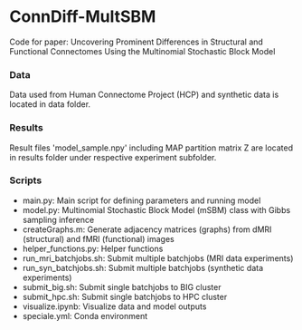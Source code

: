 # ConnDiff-MultSBM
Code for paper: Uncovering Prominent Differences in Structural and Functional Connectomes Using the Multinomial Stochastic Block Model

### Data
Data used from Human Connectome Project (HCP) and synthetic data is located in data folder.

### Results
Result files 'model_sample.npy' including MAP partition matrix Z are located in results folder under respective experiment subfolder.

### Scripts
- main.py: Main script for defining parameters and running model
- model.py: Multinomial Stochastic Block Model (mSBM) class with Gibbs sampling inference
- createGraphs.m: Generate adjacency matrices (graphs) from dMRI (structural) and fMRI (functional) images  
- helper_functions.py: Helper functions
- run_mri_batchjobs.sh: Submit multiple batchjobs (MRI data experiments)
- run_syn_batchjobs.sh: Submit multiple batchjobs (synthetic data experiments)
- submit_big.sh: Submit single batchjobs to BIG cluster
- submit_hpc.sh: Submit single batchjobs to HPC cluster
- visualize.ipynb: Visualize data and model outputs
- speciale.yml: Conda environment
